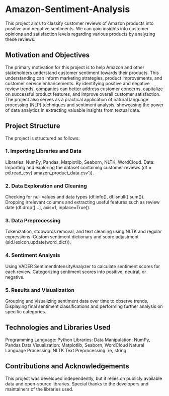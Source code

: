 # Amazon-Sentiment-Analysis
This project aims to classify customer reviews of Amazon products into positive and negative sentiments. We can gain insights into customer opinions and satisfaction levels regarding various products by analyzing these reviews.
## Motivation and Objectives
The primary motivation for this project is to help Amazon and other stakeholders understand customer sentiment towards their products. This understanding can inform marketing strategies, product improvements, and customer service enhancements. By identifying positive and negative review trends, companies can better address customer concerns, capitalize on successful product features, and improve overall customer satisfaction. The project also serves as a practical application of natural language processing (NLP) techniques and sentiment analysis, showcasing the power of data analytics in extracting valuable insights from textual data.

## Project Structure
The project is structured as follows:

### 1. Importing Libraries and Data

Libraries: NumPy, Pandas, Matplotlib, Seaborn, NLTK, WordCloud.
Data: Importing and exploring the dataset containing customer reviews (df = pd.read_csv('amazon_product_data.csv')).

### 2. Data Exploration and Cleaning

Checking for null values and data types (df.info(), df.isnull().sum()).
Dropping irrelevant columns and extracting useful features such as review date (df.drop([...], axis=1, inplace=True)).

### 3. Data Preprocessing

Tokenization, stopwords removal, and text cleaning using NLTK and regular expressions.
Custom sentiment dictionary and score adjustment (sid.lexicon.update(word_dict)).

### 4. Sentiment Analysis

Using VADER SentimentIntensityAnalyzer to calculate sentiment scores for each review.
Categorizing sentiment scores into positive, neutral, or negative.

### 5. Results and Visualization

Grouping and visualizing sentiment data over time to observe trends.
Displaying final sentiment classifications and performing further analysis on specific categories.

## Technologies and Libraries Used
Programming Language: Python
Libraries:
Data Manipulation: NumPy, Pandas
Data Visualization: Matplotlib, Seaborn, WordCloud
Natural Language Processing: NLTK
Text Preprocessing: re, string

## Contributions and Acknowledgements
This project was developed independently, but it relies on publicly available data and open-source libraries. Special thanks to the developers and maintainers of the libraries used.
